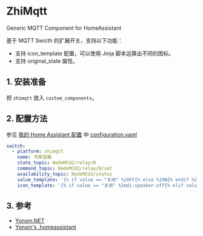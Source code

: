 # ZhiMqtt

Generic MQTT Component for HomeAssistant

基于 MQTT Swicth 的扩展开关，支持以下功能：

- 支持 icon_template 配置，可以使用 Jinja 脚本运算出不同的图标。
- 支持 original_state 属性。

## 1. 安装准备

把 `zhimqtt` 放入 `custom_components`。

## 2. 配置方法

参见 [我的 Home Assistant 配置](https://github.com/Yonsm/.homeassistant) 中 [configuration.yaml](https://github.com/Yonsm/.homeassistant/blob/main/configuration.yaml)

```yaml
switch:
  - platform: zhimqtt
    name: 书房音箱
    state_topic: NodeMCU2/relay/0
    command_topic: NodeMCU2/relay/0/set
    availability_topic: NodeMCU2/status
    value_template: '{% if value == "关闭" %}OFF{% else %}ON{% endif %}'
    icon_template: '{% if value == "关闭" %}mdi:speaker-off{% elif value == "蓝牙" %}mdi:speaker-bluetooth{% elif value == "光纤" %}mdi:speaker-wireless{% elif value == "优盘" %}mdi:usb{% elif value == "辅助" %}mdi:video-input-component{% else %}mdi:speaker{% endif %}'
```

## 3. 参考

- [Yonsm.NET](https://yonsm.github.io)
- [Yonsm's .homeassistant](https://github.com/Yonsm/.homeassistant)
